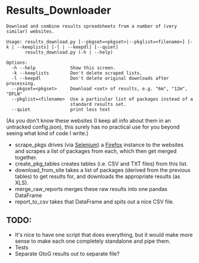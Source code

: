 Results_Downloader
==================
```
Download and combine results spreadsheets from a number of (very similar) websites.

Usage: results_download.py [--pkgset=<pkgset>|--pkglist=<filename>] [-k | --keeplists] [-l | --keepdl] [--quiet]
       results_download.py (-h | --help)

Options:
  -h --help             Show this screen.
  -k --keeplists        Don't delete scraped lists.
  -l --keepdl           Don't delete original downloads after processing.  
  --pkgset=<pkgset>     Download <set> of results, e.g. "6m", "12m", "DFLN"
  --pkglist=<filename>  Use a particular list of packages instead of a 
                        standard results set.
  --quiet               print less text
```

(As you don't know these websites (I keep all info about them in an untracked config.json), this surely has no practical use for you beyond seeing what kind of code I write.)

* scrape_pkgs drives (via [Selenium](http://docs.seleniumhq.org/)) a [Firefox](http://www.mozilla.org/en-US/firefox/) instance to the websites and scrapes a list of packages from each, which then get merged together.
* create_pkg_tables creates tables (i.e. CSV and TXT files) from this list.
* download_from_site takes a list of packages (derived from the previous tables) to get results for, and downloads the appropriate results (as XLS).
* merge_raw_reports merges these raw results into one pandas DataFrame
* report_to_csv takes that DataFrame and spits out a nice CSV file.

TODO:
-----

* It's nice to have one script that does everything, but it would make more sense to make each one completely standalone and pipe them.
* Tests
* Separate GtoG results out to separate file? 
